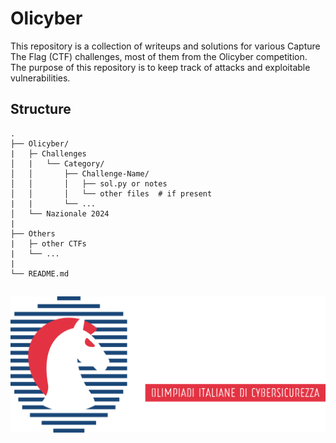 # Olicyber
This repository is a collection of writeups and solutions for various Capture The Flag (CTF) challenges, most of them from the Olicyber competition. The purpose of this repository is to keep track of attacks and exploitable vulnerabilities.

## Structure
```
.
├── Olicyber/
|   ├─ Challenges
│   |   └── Category/
│   │       ├── Challenge-Name/
│   │       │   ├── sol.py or notes
│   │       │   └── other files  # if present
|   |       └── ...
│   └── Nazionale 2024
|
├── Others
|   ├─ other CTFs
|   └── ...
|
└── README.md
```
##

![alt text](images/logo.svg)
